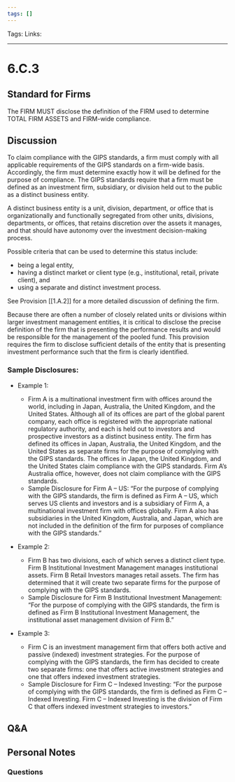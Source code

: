 ```yaml
---
tags: []
---
```

Tags:
Links: 
___
# 6.C.3
## Standard for Firms
The FIRM MUST disclose the definition of the FIRM used to determine TOTAL FIRM ASSETS and FIRM-wide compliance.
## Discussion
To claim compliance with the GIPS standards, a firm must comply with all applicable requirements of the GIPS standards on a firm-wide basis. Accordingly, the firm must determine exactly how it will be defined for the purpose of compliance. The GIPS standards require that a firm must be defined as an investment firm, subsidiary, or division held out to the public as a distinct business entity.

A distinct business entity is a unit, division, department, or office that is organizationally and functionally segregated from other units, divisions, departments, or offices, that retains discretion over the assets it manages, and that should have autonomy over the investment decision-making process.

Possible criteria that can be used to determine this status include:
- being a legal entity,
- having a distinct market or client type (e.g., institutional, retail, private client), and
- using a separate and distinct investment process.

See Provision [[1.A.2]] for a more detailed discussion of defining the firm.

Because there are often a number of closely related units or divisions within larger investment management entities, it is critical to disclose the precise definition of the firm that is presenting the performance results and would be responsible for the management of the pooled fund. This provision requires the firm to disclose sufficient details of the entity that is presenting investment performance such that the firm is clearly identified.

### Sample Disclosures:
- Example 1:
	- Firm A is a multinational investment firm with offices around the world, including in Japan, Australia, the United Kingdom, and the United States. Although all of its offices are part of the global parent company, each office is registered with the appropriate national regulatory authority, and each is held out to investors and prospective investors as a distinct business entity. The firm has defined its offices in Japan, Australia, the United Kingdom, and the United States as separate firms for the purpose of complying with the GIPS standards. The offices in Japan, the United Kingdom, and the United States claim compliance with the GIPS standards. Firm A’s Australia office, however, does not claim compliance with the GIPS standards.
	- Sample Disclosure for Firm A – US:
	  “For the purpose of complying with the GIPS standards, the firm is defined as Firm A – US, which serves US clients and investors and is a subsidiary of Firm A, a multinational investment firm with offices globally. Firm A also has subsidiaries in the United Kingdom, Australia, and Japan, which are not included in the definition of the firm for purposes of compliance with the GIPS standards.”

- Example 2:
	- Firm B has two divisions, each of which serves a distinct client type. Firm B Institutional Investment Management manages institutional assets. Firm B Retail Investors manages retail assets. The firm has determined that it will create two separate firms for the purpose of complying with the GIPS standards.
	- Sample Disclosure for Firm B Institutional Investment Management:
	  “For the purpose of complying with the GIPS standards, the firm is defined as Firm B Institutional Investment Management, the institutional asset management division of Firm B.”

- Example 3:
	- Firm C is an investment management firm that offers both active and passive (indexed) investment strategies. For the purpose of complying with the GIPS standards, the firm has decided to create two separate firms: one that offers active investment strategies and one that offers indexed investment strategies.
	- Sample Disclosure for Firm C – Indexed Investing:
	  “For the purpose of complying with the GIPS standards, the firm is defined as Firm C – Indexed Investing. Firm C – Indexed Investing is the division of Firm C that offers indexed investment strategies to investors.”
## Q&A

## Personal Notes

### Questions